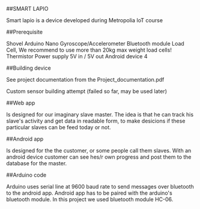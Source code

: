 ##SMART LAPIO

Smart lapio is a device developed during Metropolia IoT course

##Prerequisite

Shovel
Arduino Nano
Gyroscope/Accelerometer
Bluetooth module
Load Cell, We recommend to use more than 20kg max weight load cells!
Thermistor
Power supply 5V in / 5V out
Android device 4


##Building device

See project documentation from the Project_documentation.pdf

Custom sensor building attempt (failed so far, may be used later)



##Web app

Is designed for our imaginary slave master. The idea is that he can track his slave's activity and get data in readable form, to make desicions if these particular slaves can be feed today or not.


##Android app

Is designed for the the customer, or some people call them slaves. With an android device customer can see hes/r own progress and post them to the database for the master.



##Arduino code

Arduino uses serial line at 9600 baud rate to send messages over bluetooth to the android app. Android app has to be paired with the arduino's bluetooth module.
In this project we used bluetooth module HC-06.
